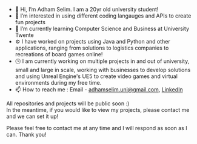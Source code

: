 - 👋 Hi, I’m Adham Selim. I am a 20yr old university student!
- 👀 I’m interested in using different coding langauges and APIs to create fun projects
- 🌱 I’m currently learning Computer Science and Business at University Twente
- ⚙️ I have worked on projects using Java and Python and other applications, ranging from solutions to logistics companies to recreations of board games online!
- 🕒 I am currently working on multiple projects in and out of university, small and large in scale, working with businesses to develop solutions and using Unreal Engine's UE5 to create video games and virtual environments during my free time.
- 📫 How to reach me : Email - adhamselim.uni@gmail.com, [LinkedIn](https://www.linkedin.com/in/adham-selim-a0b253214/)

All repositories and projects will be public soon :)   
In the meantime, if you would like to view my projects, please contact me and we can set it up!

Please feel free to contact me at any time and I will respond as soon as I can. Thank you!

<!---
AdhamSelim23/AdhamSelim23 is a ✨ special ✨ repository because its `README.md` (this file) appears on your GitHub profile.
You can click the Preview link to take a look at your changes.
--->
